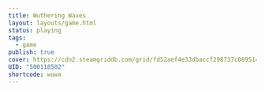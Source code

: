 ```yaml
---
title: Wuthering Waves
layout: layouts/game.html
status: playing
tags:
  - game
publish: true
cover: https://cdn2.steamgriddb.com/grid/fd52aef4e33dbaccf298737c089514f2.png
UID: "500118502"
shortcode: wuwa
---
```

